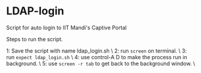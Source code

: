 # LDAP-login
Script for auto login to IIT Mandi's Captive Portal

Steps to run the script.

1: Save the script with name ldap_login.sh \\
2: run `screen` on terminal. \\
3: run `expect ldap_login.sh` \\
4: use control-A D to make the process run in background. \\
5: use `screen -r tab` to get back to the background window. \\

